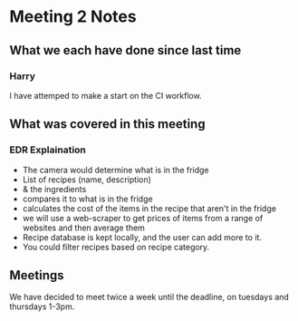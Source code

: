 # Meeting 2 Notes
## What we each have done since last time
### Harry
I have attemped to make a start on the CI workflow.
## What was covered in this meeting
### EDR Explaination
* The camera would determine what is in the fridge
* List of recipes (name, description)
* & the ingredients
* compares it to what is in the fridge
* calculates the cost of the items in the recipe that aren't in the fridge
* we will use a web-scraper to get prices of items from a range of websites and then average them
* Recipe database is kept locally, and the user can add more to it.
* You could filter recipes based on recipe category.
## Meetings
We have decided to meet twice a week until the deadline, on tuesdays and thursdays 1-3pm.
